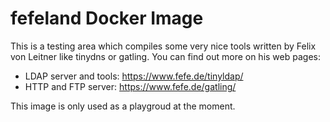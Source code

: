 # fefeland Docker Image

This is a testing area which compiles some very nice tools written by Felix von Leitner like tinydns or gatling. You can find out more on his web pages:

* LDAP server and tools: https://www.fefe.de/tinyldap/
* HTTP and FTP server: https://www.fefe.de/gatling/

This image is only used as a playgroud at the moment.

